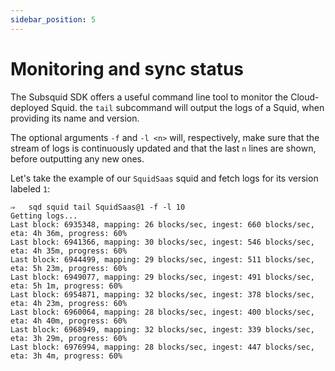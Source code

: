 ```yaml
---
sidebar_position: 5
---
```



# Monitoring and sync status

The Subsquid SDK offers a useful command line tool to monitor the Cloud-deployed Squid. the `tail` subcommand will output the logs of a Squid, when providing its name and version.

The optional arguments `-f` and `-l <n>` will, respectively, make sure that the stream of logs is continuously updated and that the last `n` lines are shown, before outputting any new ones.

Let's take the example of our `SquidSaas` squid and fetch logs for its version labeled `1`:

```
⇒   sqd squid tail SquidSaas@1 -f -l 10
Getting logs...
Last block: 6935348, mapping: 26 blocks/sec, ingest: 660 blocks/sec, eta: 4h 36m, progress: 60%
Last block: 6941366, mapping: 30 blocks/sec, ingest: 546 blocks/sec, eta: 4h 35m, progress: 60%
Last block: 6944499, mapping: 29 blocks/sec, ingest: 511 blocks/sec, eta: 5h 23m, progress: 60%
Last block: 6949077, mapping: 29 blocks/sec, ingest: 491 blocks/sec, eta: 5h 1m, progress: 60%
Last block: 6954871, mapping: 32 blocks/sec, ingest: 378 blocks/sec, eta: 4h 23m, progress: 60%
Last block: 6960064, mapping: 28 blocks/sec, ingest: 400 blocks/sec, eta: 4h 40m, progress: 60%
Last block: 6968949, mapping: 32 blocks/sec, ingest: 339 blocks/sec, eta: 3h 29m, progress: 60%
Last block: 6976994, mapping: 28 blocks/sec, ingest: 447 blocks/sec, eta: 3h 4m, progress: 60%
```
